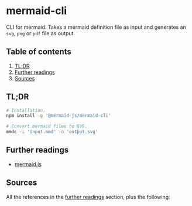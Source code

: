 # mermaid-cli

CLI for mermaid. Takes a mermaid definition file as input and generates an `svg`, `png` or `pdf` file as output.

## Table of contents <!-- omit in toc -->

1. [TL;DR](#tldr)
1. [Further readings](#further-readings)
1. [Sources](#sources)

## TL;DR

```sh
# Installation.
npm install -g '@mermaid-js/mermaid-cli'

# Convert mermaid files to SVG.
mmdc -i 'input.mmd' -o 'output.svg'
```

## Further readings

- [mermaid.js]

## Sources

All the references in the [further readings] section, plus the following:

<!-- upstream -->
[github]: https://github.com/mermaid-js/mermaid-cli

<!-- internal references -->
[further readings]: #further-readings
[mermaid.js]: mermaid.js.md

<!-- external references -->
